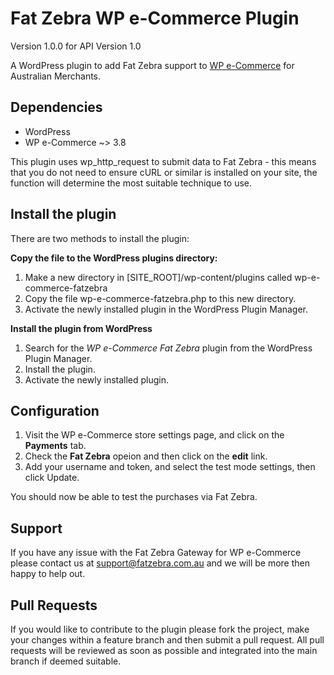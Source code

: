 Fat Zebra WP e-Commerce Plugin
==============================

Version 1.0.0 for API Version 1.0

A WordPress plugin to add Fat Zebra support to [WP e-Commerce](http://www.getshopped.org) for Australian Merchants.

Dependencies
------------

 * WordPress
 * WP e-Commerce ~> 3.8

This plugin uses wp_http_request to submit data to Fat Zebra - this means that you do not need to ensure cURL or similar is installed on your site, the function will determine the most suitable technique to use.


Install the plugin
---------------------
There are two methods to install the plugin:

**Copy the file to the WordPress plugins directory:**
 
 
 1. Make a new directory in [SITE_ROOT]/wp-content/plugins called wp-e-commerce-fatzebra
 2. Copy the file wp-e-commerce-fatzebra.php to this new directory.
 3. Activate the newly installed plugin in the WordPress Plugin Manager.

**Install the plugin from WordPress**

 1. Search for the *WP e-Commerce Fat Zebra* plugin from the WordPress Plugin Manager.
 2. Install the plugin.
 3. Activate the newly installed plugin.


Configuration
-------------

1. Visit the WP e-Commerce store settings page, and click on the **Payments** tab.
2. Check the **Fat Zebra** opeion and then click on the **edit** link.
3. Add your username and token, and select the test mode settings, then click Update.

You should now be able to test the purchases via Fat Zebra.

Support
-------
If you have any issue with the Fat Zebra Gateway for WP e-Commerce please contact us at support@fatzebra.com.au and we will be more then happy to help out.

Pull Requests
-------------
If you would like to contribute to the plugin please fork the project, make your changes within a feature branch and then submit a pull request. All pull requests will be reviewed as soon as possible and integrated into the main branch if deemed suitable.